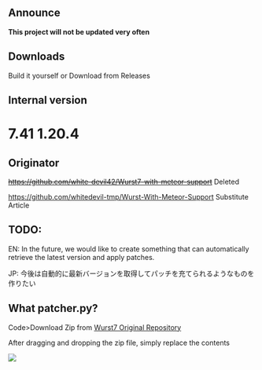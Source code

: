 ## Announce
**This project will not be updated very often**

## Downloads

Build it yourself
or
Download from Releases

## Internal version
# 7.41  1.20.4

## Originator
~~https://github.com/white-devil42/Wurst7-with-meteor-support~~ Deleted

https://github.com/whitedevil-tmp/Wurst-With-Meteor-Support Substitute Article


## TODO:
EN: In the future, we would like to create something that can automatically retrieve the latest version and apply patches.

JP: 今後は自動的に最新バージョンを取得してパッチを充てられるようなものを作りたい 


## What patcher.py?
Code>Download Zip from [Wurst7 Original Repository](https://github.com/Wurst-Imperium/Wurst7)

After dragging and dropping the zip file, simply replace the contents


<img src="https://i.imgur.com/kfCKj82.png" style="display: block; margin: auto;" />
